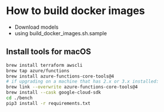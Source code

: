 # How to build docker images
- Download models
- using build_docker_images.sh.sample

## Install tools for macOS
```bash
brew install terraform awscli
brew tap azure/functions
brew install azure-functions-core-tools@4
# if upgrading on a machine that has 2.x or 3.x installed:
brew link --overwrite azure-functions-core-tools@4
brew install --cask google-cloud-sdk
cd ./bench
pip3 install -r requirements.txt
```